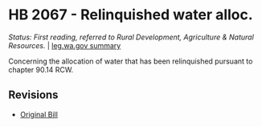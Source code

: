 # HB 2067 - Relinquished water alloc.
*Status: First reading, referred to Rural Development, Agriculture & Natural Resources.* | [leg.wa.gov summary](https://app.leg.wa.gov/billsummary?BillNumber=2067&Year=2021)

Concerning the allocation of water that has been relinquished pursuant to chapter 90.14 RCW.

## Revisions
* [Original Bill](1/)